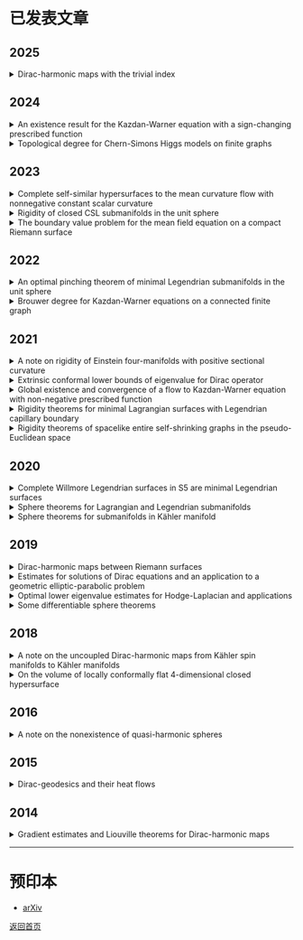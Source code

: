 # 已发表文章

## 2025
<details>
<summary>Dirac-harmonic maps with the trivial index</summary>

- Jost, Jürgen; **Sun, Linlin**; Zhu, Jingyong  
  [Sci. China Math. 68 (2025), no. 4, 917-938.](https://doi.org/10.1007/s11425-023-2283-0)
</details>

## 2024
<details>
<summary>An existence result for the Kazdan-Warner equation with a sign-changing prescribed function</summary>

- **Sun, Linlin**; Zhu, Jingyong  
  [Calc. Var. Partial Differential Equations 63 (2024), no. 2, Paper No. 52, 16 pp.](https://doi.org/10.1007/s00526-023-02659-4)
</details>

<details>
<summary>Topological degree for Chern-Simons Higgs models on finite graphs</summary>

- Li, Jiayu; **Sun, Linlin**; Yang, Yunyan  
  [Calc. Var. Partial Differential Equations 63 (2024), no. 4, Paper No. 81, 21 pp.](https://doi.org/10.1007/s00526-024-02706-8)  
</details>

## 2023
<details>
<summary>Complete self-similar hypersurfaces to the mean curvature flow with nonnegative constant scalar curvature</summary>

- Luo, Yong; **Sun, Linlin**; Yin, Jiabin  
  [Front. Math. 18 (2023), no. 2, 417–430.](https://doi.org/10.1007/s11464-021-0229-x)  
</details>

<details>
<summary>Rigidity of closed CSL submanifolds in the unit sphere</summary>

- Luo, Yong; **Sun, Linlin**  
  [Ann. Inst. H. Poincaré C Anal. Non Linéaire 40 (2023), no. 3, 531–555.](https://doi.org/10.4171/aihpc/50)  
</details>

<details>
<summary>The boundary value problem for the mean field equation on a compact Riemann surface</summary>

- Li, Jiayu; **Sun, Linlin**; Yang, Yunyan  
  [Sci. China Math. 66 (2023), no. 1, 115–142.](https://doi.org/10.1007/s11425-021-1962-5)  
</details>

## 2022
<details>
<summary>An optimal pinching theorem of minimal Legendrian submanifolds in the unit sphere</summary>

- Luo, Yong; **Sun, Linlin**; Yin, Jiabin  
  [Calc. Var. Partial Differential Equations 61 (2022), no. 5, Paper No. 192, 18 pp.](https://doi.org/10.1007/s00526-022-02304-6)  
</details>

<details>
<summary>Brouwer degree for Kazdan-Warner equations on a connected finite graph</summary>

- **Sun, Linlin**; Wang, Liuquan  
  [Adv. Math. 404 (2022), part B, Paper No. 108422, 29 pp.](https://doi.org/10.1016/j.aim.2022.108422)  
</details>

## 2021
<details>
<summary>A note on rigidity of Einstein four-manifolds with positive sectional curvature</summary>

- Cui, Qing; **Sun, Linlin**  
  [Manuscripta Math. 165 (2021), no. 1-2, 269–282.](https://doi.org/10.1007/s00229-020-01217-y)  
</details>

<details>
<summary>Extrinsic conformal lower bounds of eigenvalue for Dirac operator</summary>

- Chen, Qun; **Sun, Linlin**  
  [Math. Z. 297 (2021), no. 3-4, 1659–1671.](https://doi.org/10.1007/s00209-020-02573-x)  
</details>

<details>
<summary>Global existence and convergence of a flow to Kazdan-Warner equation with non-negative prescribed function</summary>

- **Sun, Linlin**; Zhu, Jingyong  
  [Calc. Var. Partial Differential Equations 60 (2021), no. 1, Paper No. 42, 26 pp.](https://doi.org/10.1007/s00526-020-01873-8)  
</details>

<details>
<summary>Rigidity theorems for minimal Lagrangian surfaces with Legendrian capillary boundary</summary>

- Luo, Yong; **Sun, Linlin**  
  [Adv. Math. 393 (2021), Paper No. 108124, 15 pp.](https://doi.org/10.1016/j.aim.2021.108124)  
</details>

<details>
<summary>Rigidity theorems of spacelike entire self-shrinking graphs in the pseudo-Euclidean space</summary>

- Qiu, Hongbing; **Sun, Linlin**  
  [J. Funct. Anal. 281 (2021), no. 9, Paper No. 109189, 24 pp.](https://doi.org/10.1016/j.jfa.2021.109189)  
</details>

## 2020
<details>
<summary>Complete Willmore Legendrian surfaces in S5 are minimal Legendrian surfaces</summary>

- Luo, Yong; **Sun, Linlin**  
  [Ann. Global Anal. Geom. 58 (2020), no. 2, 177–189.](https://doi.org/10.1007/s10455-020-09719-4)  
</details>

<details>
<summary>Sphere theorems for Lagrangian and Legendrian submanifolds</summary>

- Sun, Jun; **Sun, Linlin**  
  [Calc. Var. Partial Differential Equations 59 (2020), no. 4, Paper No. 125, 29 pp.](https://doi.org/10.1007/s00526-020-01797-3)  
</details>

<details>
<summary>Sphere theorems for submanifolds in Kähler manifold</summary>

- Sun, Jun; **Sun, Linlin**  
  [Math. Res. Lett. 27 (2020), no. 4, 1195–1236.](https://dx.doi.org/10.4310/MRL.2020.v27.n4.a10)  
</details>

## 2019
<details>
<summary>Dirac-harmonic maps between Riemann surfaces</summary>

- Chen, Qun; Jost, Jürgen; **Sun, Linlin**; Zhu, Miaomiao  
  [Asian J. Math. 23 (2019), no. 1, 107–125.](https://dx.doi.org/10.4310/AJM.2019.v23.n1.a6)  
</details>

<details>
<summary>Estimates for solutions of Dirac equations and an application to a geometric elliptic-parabolic problem</summary>

- Chen, Qun; Jost, Jürgen; **Sun, Linlin**; Zhu, Miaomiao  
  [J. Eur. Math. Soc. (JEMS) 21 (2019), no. 3, 665–707.](https://doi.org/10.4171/JEMS/847)  
</details>

<details>
<summary>Optimal lower eigenvalue estimates for Hodge-Laplacian and applications</summary>

- Cui, Qing; **Sun, Linlin**  
  [J. Differential Equations 266 (2019), no. 12, 8320–8343.](https://doi.org/10.1016/j.jde.2018.12.032)  
</details>

<details>
<summary>Some differentiable sphere theorems</summary>

- Cui, Qing; **Sun, Linlin**  
  [Calc. Var. Partial Differential Equations 58 (2019), no. 2, Paper No. 43, 24 pp.](https://doi.org/10.1007/s00526-019-1487-2)  
</details>

## 2018
<details>
<summary>A note on the uncoupled Dirac-harmonic maps from Kähler spin manifolds to Kähler manifolds</summary>

- **Sun, Linlin**  
  [Manuscripta Math. 155 (2018), no. 1-2, 197–208.](https://doi.org/10.1007/s00229-017-0941-8)  
</details>

<details>
<summary>On the volume of locally conformally flat 4-dimensional closed hypersurface</summary>

- Cui, Qing; **Sun, Linlin**  
  [Proc. Amer. Math. Soc. 146 (2018), no. 2, 759–771.](https://doi.org/10.1090/proc/13855)  
</details>

## 2016
<details>
<summary>A note on the nonexistence of quasi-harmonic spheres</summary>

- Li, Jiayu; **Sun, Linlin**  
  [Calc. Var. Partial Differential Equations 55 (2016), no. 6, Art. 151, 13 pp.](https://doi.org/10.1007/s00526-016-1076-6)  
</details>

## 2015
<details>
<summary>Dirac-geodesics and their heat flows</summary>

- Chen, Qun; Jost, Jürgen; **Sun, Linlin**; Zhu, Miaomiao  
  [Calc. Var. Partial Differential Equations 54 (2015), no. 3, 2615–2635.](https://doi.org/10.1007/s00526-015-0877-3)  
</details>

## 2014
<details>
<summary>Gradient estimates and Liouville theorems for Dirac-harmonic maps</summary>

- Chen, Qun; Jost, Jürgen; **Sun, Linlin**  
  [J. Geom. Phys. 76 (2014), 66–78.](http://dx.doi.org/10.1016/j.geomphys.2013.10.011)  
</details>

---

# 预印本
- [arXiv](https://arxiv.org/a/sun_l_3.html)

[返回首页](index.md)

